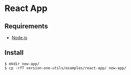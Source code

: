 # React App

## Requirements

* [Node.js](../../tools/node-js/README.md)

## Install

```
$ mkdir new-app/
$ cp -rfT version-one-utils/examples/react-app/ new-app/
```

